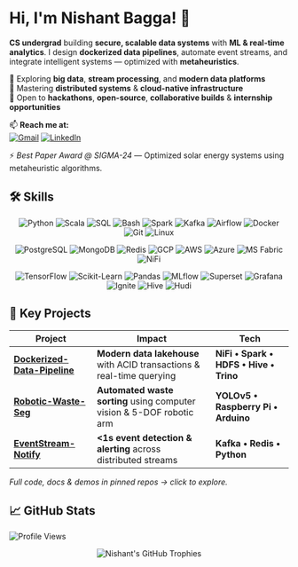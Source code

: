 # Hi, I'm Nishant Bagga! 👋

**CS undergrad** building **secure, scalable data systems** with **ML & real-time analytics**. 
I design **dockerized data pipelines**, automate event streams, and integrate intelligent systems — optimized with **metaheuristics**.

🔭 Exploring **big data**, **stream processing**, and **modern data platforms**  
🌱 Mastering **distributed systems** & **cloud-native infrastructure**  
👯 Open to **hackathons**, **open-source**, **collaborative builds** & **internship opportunities**  

📫 **Reach me at:**  
[![Gmail](https://img.shields.io/badge/Gmail-D14836?style=for-the-badge&logo=gmail&logoColor=white)](mailto:nishant07bagga@gmail.com) [![LinkedIn](https://img.shields.io/badge/LinkedIn-0077B5?style=for-the-badge&logo=linkedin&logoColor=white)](https://www.linkedin.com/in/nishant-bagga/)

⚡ *Best Paper Award @ SIGMA-24* — Optimized solar energy systems using metaheuristic algorithms.

## 🛠️ Skills

<p align="center">
  <img src="https://img.shields.io/badge/Python-3776AB?style=for-the-badge&logo=python&logoColor=white" alt="Python" />
  <img src="https://img.shields.io/badge/Scala-DC322F?style=for-the-badge&logo=scala&logoColor=white" alt="Scala" />
  <img src="https://img.shields.io/badge/SQL-4479A1?style=for-the-badge&logo=mysql&logoColor=white" alt="SQL" />
  <img src="https://img.shields.io/badge/Bash-4EAA25?style=for-the-badge&logo=gnu-bash&logoColor=white" alt="Bash" />
  <img src="https://img.shields.io/badge/Apache_Spark-E25A1C?style=for-the-badge&logo=apachespark&logoColor=white" alt="Spark" />
  <img src="https://img.shields.io/badge/Apache_Kafka-231F20?style=for-the-badge&logo=apachekafka&logoColor=white" alt="Kafka" />
  <img src="https://img.shields.io/badge/Apache_Airflow-017CEE?style=for-the-badge&logo=apacheairflow&logoColor=white" alt="Airflow" />
  <img src="https://img.shields.io/badge/Docker-2496ED?style=for-the-badge&logo=docker&logoColor=white" alt="Docker" />
  <img src="https://img.shields.io/badge/Git-F05032?style=for-the-badge&logo=git&logoColor=white" alt="Git" />
  <img src="https://img.shields.io/badge/Linux-FCC624?style=for-the-badge&logo=linux&logoColor=black" alt="Linux" />
</p>

<p align="center">
  <img src="https://img.shields.io/badge/PostgreSQL-316192?style=for-the-badge&logo=postgresql&logoColor=white" alt="PostgreSQL" />
  <img src="https://img.shields.io/badge/MongoDB-47A248?style=for-the-badge&logo=mongodb&logoColor=white" alt="MongoDB" />
  <img src="https://img.shields.io/badge/Redis-DC382D?style=for-the-badge&logo=redis&logoColor=white" alt="Redis" />
  <img src="https://img.shields.io/badge/Google_Cloud-4285F4?style=for-the-badge&logo=google-cloud&logoColor=white" alt="GCP" />
  <img src="https://img.shields.io/badge/AWS-232F3E?style=for-the-badge&logo=amazon-aws&logoColor=white" alt="AWS" />
  <img src="https://img.shields.io/badge/Microsoft_Azure-0078D4?style=for-the-badge&logo=microsoft-azure&logoColor=white" alt="Azure" />
  <img src="https://img.shields.io/badge/Microsoft_Fabric-8C4FFF?style=for-the-badge&logo=microsoft&logoColor=white" alt="MS Fabric" />
  <img src="https://img.shields.io/badge/Apache_NiFi-017081?style=for-the-badge&logo=apache&logoColor=white" alt="NiFi" />
</p>

<p align="center">
  <img src="https://img.shields.io/badge/TensorFlow-FF6F00?style=for-the-badge&logo=tensorflow&logoColor=white" alt="TensorFlow" />
  <img src="https://img.shields.io/badge/Scikit_Learn-F7931E?style=for-the-badge&logo=scikit-learn&logoColor=white" alt="Scikit-Learn" />
  <img src="https://img.shields.io/badge/Pandas-150458?style=for-the-badge&logo=pandas&logoColor=white" alt="Pandas" />
  <img src="https://img.shields.io/badge/MLflow-0194E2?style=for-the-badge&logo=mlflow&logoColor=white" alt="MLflow" />
  <img src="https://img.shields.io/badge/Apache_Superset-00A698?style=for-the-badge&logo=apache-superset&logoColor=white" alt="Superset" />
  <img src="https://img.shields.io/badge/Grafana-F46800?style=for-the-badge&logo=grafana&logoColor=white" alt="Grafana" />
  <img src="https://img.shields.io/badge/Apache_Ignite-000000?style=for-the-badge&logo=apache-ignite&logoColor=white" alt="Ignite" />
  <img src="https://img.shields.io/badge/Apache_Hive-FDEE21?style=for-the-badge&logo=apache-hive&logoColor=black" alt="Hive" />
  <img src="https://img.shields.io/badge/Apache_Hudi-FF6B35?style=for-the-badge&logo=apache&logoColor=white" alt="Hudi" />
</p>

## 🚀 Key Projects

| Project | Impact | Tech |
|---------|--------|------|
| **[Dockerized-Data-Pipeline](https://github.com/unspokenmyth/Dockerized-Data-Pipeline)** | **Modern data lakehouse** with ACID transactions & real-time querying | **NiFi • Spark • HDFS • Hive • Trino** |
| **[Robotic-Waste-Seg](https://github.com/unspokenmyth/Robotic-Waste-Segregation)** | **Automated waste sorting** using computer vision & 5-DOF robotic arm | **YOLOv5 • Raspberry Pi • Arduino** |
| **[EventStream-Notify](https://github.com/unspokenmyth/EventStream-Notify)** | **<1s event detection & alerting** across distributed streams | **Kafka • Redis • Python** |

*Full code, docs & demos in pinned repos → click to explore.*

## 📈 GitHub Stats

![Profile Views](https://komarev.com/ghpvc/?username=unspokenmyth&style=flat-square&color=blue)

<p align="center">
  <img src="https://github-profile-trophy.vercel.app/?username=unspokenmyth&theme=radical&column=7&no-frame=true" alt="Nishant's GitHub Trophies" />
</p>
